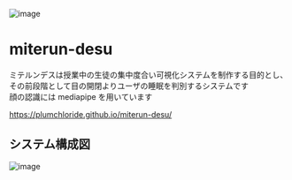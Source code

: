 ![image](https://user-images.githubusercontent.com/70005022/201461118-239c2297-464d-4783-a670-2750563d7e44.png)

# miterun-desu
ミテルンデスは授業中の生徒の集中度合い可視化システムを制作する目的とし、その前段階として目の開閉よりユーザの睡眠を判別するシステムです  
顔の認識には mediapipe を用いています

https://plumchloride.github.io/miterun-desu/

## システム構成図
![image](https://user-images.githubusercontent.com/70005022/201461751-0581dc4d-2863-4c5e-91ea-8bd37cc6cf19.png)
